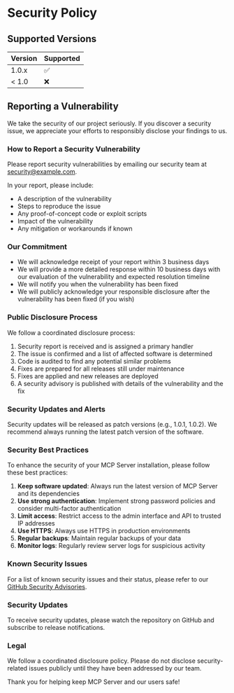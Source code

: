 # Security Policy

## Supported Versions

| Version | Supported          |
| ------- | ------------------ |
| 1.0.x   | :white_check_mark: |
| < 1.0   | :x:                |

## Reporting a Vulnerability

We take the security of our project seriously. If you discover a security issue, we appreciate your efforts to responsibly disclose your findings to us.

### How to Report a Security Vulnerability

Please report security vulnerabilities by emailing our security team at [security@example.com](mailto:security@example.com).

In your report, please include:

- A description of the vulnerability
- Steps to reproduce the issue
- Any proof-of-concept code or exploit scripts
- Impact of the vulnerability
- Any mitigation or workarounds if known

### Our Commitment

- We will acknowledge receipt of your report within 3 business days
- We will provide a more detailed response within 10 business days with our evaluation of the vulnerability and expected resolution timeline
- We will notify you when the vulnerability has been fixed
- We will publicly acknowledge your responsible disclosure after the vulnerability has been fixed (if you wish)

### Public Disclosure Process

We follow a coordinated disclosure process:

1. Security report is received and is assigned a primary handler
2. The issue is confirmed and a list of affected software is determined
3. Code is audited to find any potential similar problems
4. Fixes are prepared for all releases still under maintenance
5. Fixes are applied and new releases are deployed
6. A security advisory is published with details of the vulnerability and the fix

### Security Updates and Alerts

Security updates will be released as patch versions (e.g., 1.0.1, 1.0.2). We recommend always running the latest patch version of the software.

### Security Best Practices

To enhance the security of your MCP Server installation, please follow these best practices:

1. **Keep software updated**: Always run the latest version of MCP Server and its dependencies
2. **Use strong authentication**: Implement strong password policies and consider multi-factor authentication
3. **Limit access**: Restrict access to the admin interface and API to trusted IP addresses
4. **Use HTTPS**: Always use HTTPS in production environments
5. **Regular backups**: Maintain regular backups of your data
6. **Monitor logs**: Regularly review server logs for suspicious activity

### Known Security Issues

For a list of known security issues and their status, please refer to our [GitHub Security Advisories](https://github.com/yourusername/mcp-server/security/advisories).

### Security Updates

To receive security updates, please watch the repository on GitHub and subscribe to release notifications.

### Legal

We follow a coordinated disclosure policy. Please do not disclose security-related issues publicly until they have been addressed by our team.

Thank you for helping keep MCP Server and our users safe!
